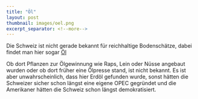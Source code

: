 ```yaml
---
title: "Öl"
layout: post
thumbnail: images/oel.png
excerpt_separator: <!--more-->
---
```


Die Schweiz ist nicht gerade bekannt für reichhaltige Bodenschätze, dabei findet man hier sogar [Öl](https://s.geo.admin.ch/3vskip4zbqdi)

Ob dort Pflanzen zur Ölgewinnung wie Raps, Lein oder Nüsse angebaut wurden oder ob dort früher eine Ölpresse stand, ist nicht bekannt. Es ist aber unwahrscheinlich, dass hier Erdöl gefunden wurde, sonst hätten die Schweizer sicher schon längst eine eigene OPEC gegründet und die Amerikaner hätten die Schweiz schon längst demokratisiert. 
<!--more-->
